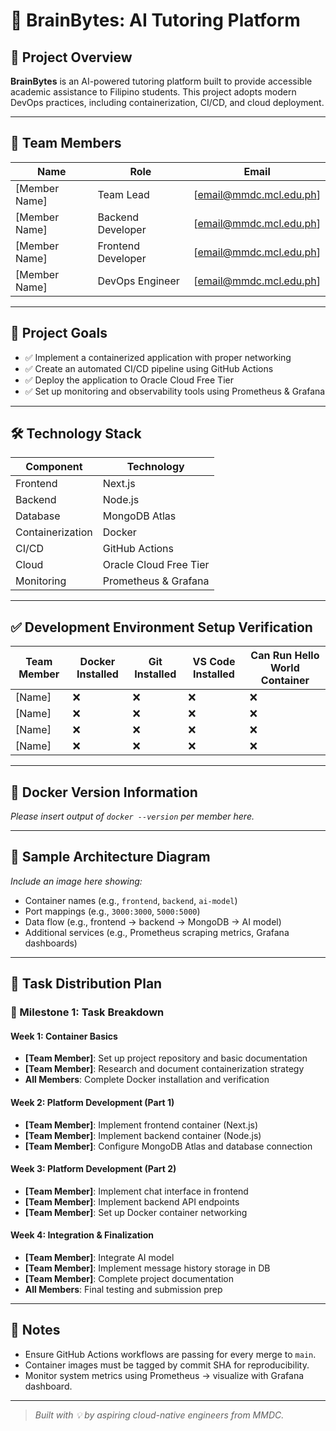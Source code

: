# 🧠 BrainBytes: AI Tutoring Platform

## 🚀 Project Overview
**BrainBytes** is an AI-powered tutoring platform built to provide accessible academic assistance to Filipino students. This project adopts modern DevOps practices, including containerization, CI/CD, and cloud deployment.

---

## 👥 Team Members
| Name            | Role               | Email                          |
|-----------------|--------------------|--------------------------------|
| [Member Name]   | Team Lead          | [email@mmdc.mcl.edu.ph]        |
| [Member Name]   | Backend Developer  | [email@mmdc.mcl.edu.ph]        |
| [Member Name]   | Frontend Developer | [email@mmdc.mcl.edu.ph]        |
| [Member Name]   | DevOps Engineer    | [email@mmdc.mcl.edu.ph]        |

---

## 🎯 Project Goals
- ✅ Implement a containerized application with proper networking
- ✅ Create an automated CI/CD pipeline using GitHub Actions
- ✅ Deploy the application to Oracle Cloud Free Tier
- ✅ Set up monitoring and observability tools using Prometheus & Grafana

---

## 🛠️ Technology Stack
| Component     | Technology           |
|---------------|----------------------|
| Frontend      | Next.js              |
| Backend       | Node.js              |
| Database      | MongoDB Atlas        |
| Containerization | Docker            |
| CI/CD         | GitHub Actions       |
| Cloud         | Oracle Cloud Free Tier |
| Monitoring    | Prometheus & Grafana |

---

## ✅ Development Environment Setup Verification

| Team Member   | Docker Installed | Git Installed | VS Code Installed | Can Run Hello World Container |
|---------------|------------------|---------------|--------------------|-------------------------------|
| [Name]        | ❌               | ❌            | ❌                | ❌                            |
| [Name]        | ❌               | ❌            | ❌                | ❌                            |
| [Name]        | ❌               | ❌            | ❌                | ❌                            |
| [Name]        | ❌               | ❌            | ❌                | ❌                            |

---

## 🐳 Docker Version Information
*Please insert output of `docker --version` per member here.*

---

## 📐 Sample Architecture Diagram

*Include an image here showing:*
- Container names (e.g., `frontend`, `backend`, `ai-model`)
- Port mappings (e.g., `3000:3000`, `5000:5000`)
- Data flow (e.g., frontend → backend → MongoDB → AI model)
- Additional services (e.g., Prometheus scraping metrics, Grafana dashboards)

---

## 📅 Task Distribution Plan

### 🏁 Milestone 1: Task Breakdown

#### Week 1: Container Basics
- **[Team Member]**: Set up project repository and basic documentation
- **[Team Member]**: Research and document containerization strategy
- **All Members**: Complete Docker installation and verification

#### Week 2: Platform Development (Part 1)
- **[Team Member]**: Implement frontend container (Next.js)
- **[Team Member]**: Implement backend container (Node.js)
- **[Team Member]**: Configure MongoDB Atlas and database connection

#### Week 3: Platform Development (Part 2)
- **[Team Member]**: Implement chat interface in frontend
- **[Team Member]**: Implement backend API endpoints
- **[Team Member]**: Set up Docker container networking

#### Week 4: Integration & Finalization
- **[Team Member]**: Integrate AI model
- **[Team Member]**: Implement message history storage in DB
- **[Team Member]**: Complete project documentation
- **All Members**: Final testing and submission prep

---

## 📌 Notes
- Ensure GitHub Actions workflows are passing for every merge to `main`.
- Container images must be tagged by commit SHA for reproducibility.
- Monitor system metrics using Prometheus → visualize with Grafana dashboard.

---

> _Built with 💡 by aspiring cloud-native engineers from MMDC._
